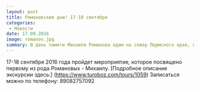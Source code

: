 ```yaml
---
layout: post
title: Романовские дни! 17-18 сентября
categories:
 - Новости
date: 17.09.2016
image: romanov.jpg
summary: В день памяти Михаила Романова едем на север Пермского края, где время как будто остановилось...
---
```


17-18 сентября 2016 года пройдет мероприятие, которое посвящено первому из рода Романовых - Михаилу. 
[Подробное описание экскурсии здесь:] (https://www.turoboz.com/tours/1059)
Записаться можно по телефону: 89082757092

 
